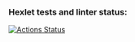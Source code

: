 ### Hexlet tests and linter status:
[![Actions Status](https://github.com/bujhm9987/java-project-99/actions/workflows/hexlet-check.yml/badge.svg)](https://github.com/bujhm9987/java-project-99/actions)